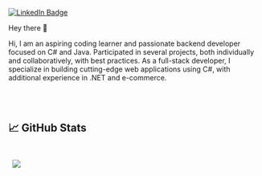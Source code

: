 [![LinkedIn Badge](https://img.shields.io/badge/LinkedIn-Profile-informational?style=flat&logo=linkedin&logoColor=white&color=0D76A8)](https://www.linkedin.com/in/semenderrza/)

Hey there 👋

Hi, I am an aspiring coding learner and passionate backend developer focused on C# and Java. Participated in several projects, both individually and collaboratively, with best practices. As a full-stack developer, I specialize in building cutting-edge web applications using C#, with additional experience in .NET and e-commerce.

<br>
<br>

## &#x1f4c8; GitHub Stats

<br>

<a href="https://github.com/samandarrza">
  <img align="center" style="margin:0.5rem" src="https://github-readme-stats.vercel.app/api/top-langs/?username=samandarrza&hide=html,css&title_color=ffffff&text_color=c9cacc&icon_color=4AB197&bg_color=1A2B34" />
</a>
